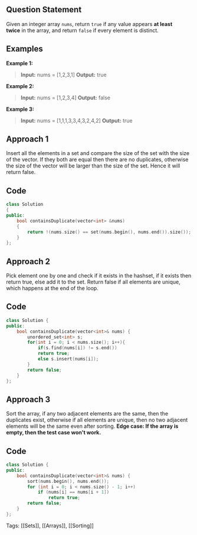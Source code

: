 ## Question Statement

Given an integer array `nums`, return `true` if any value appears **at least twice** in the array, and return `false` if every element is distinct.

## Examples

**Example 1:**
> **Input:** nums = [1,2,3,1]
> **Output:** true

**Example 2:**
> **Input:** nums = [1,2,3,4]
> **Output:** false

**Example 3:**
> **Input:** nums = [1,1,1,3,3,4,3,2,4,2]
> **Output:** true

## Approach 1

Insert all the elements in a set and compare the size of the set with the size of the vector. If they both are equal then there are no duplicates, otherwise the size of the vector will be larger than the size of the set. Hence it will return false.

## Code

```cpp
class Solution
{
public:
    bool containsDuplicate(vector<int> &nums)
    {
        return !(nums.size() == set(nums.begin(), nums.end()).size());
    }
};
```

## Approach 2

Pick element one by one and check if it exists in the hashset, if it exists then return true, else add it to the set. Return false if all elements are unique, which happens at the end of the loop.

## Code

```cpp
class Solution {
public:
    bool containsDuplicate(vector<int>& nums) {
        unordered_set<int> s;
        for(int i = 0; i < nums.size(); i++){
            if(s.find(nums[i]) != s.end())
            return true;
            else s.insert(nums[i]);
        }
        return false;
    }
};
```
## Approach 3

Sort the array, if any two adjacent elements are the same, then the duplicates exist, otherwise if all elements are unique, then no two adjacent elements will be the same even after sorting.
**Edge case: If the array is empty, then the test case won't work.**
## Code
```cpp
class Solution {
public:
    bool containsDuplicate(vector<int>& nums) {
        sort(nums.begin(), nums.end());
        for (int i = 0; i < nums.size() - 1; i++)
            if (nums[i] == nums[i + 1])
                return true;
        return false;
    }
};
```

Tags: [[Sets]], [[Arrays]], [[Sorting]]
